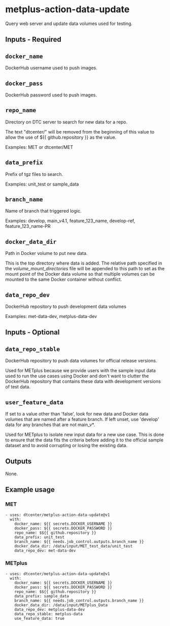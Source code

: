 # metplus-action-data-update

Query web server and update data volumes used for testing.

## Inputs - Required

## `docker_name`

DockerHub username used to push images.

## `docker_pass`

DockerHub password used to push images.

## `repo_name`

Directory on DTC server to search for new data for a repo.

The text "dtcenter/" will be removed from the beginning of this value
to allow the use of ${{ github.repository }} as the value.

Examples: MET or dtcenter/MET

## `data_prefix`

Prefix of tgz files to search.

Examples: unit_test or sample_data

## `branch_name`

Name of branch that triggered logic.

Examples: develop, main_v4.1, feature_123_name, develop-ref,
feature_123_name-PR

## `docker_data_dir`

Path in Docker volume to put new data.

This is the top directory where data is added. The relative path specified
in the *volume_mount_directories* file will be appended to this path to set
as the mount point of the Docker data volume so that multiple volumes can
be mounted to the same Docker container without conflict.

## `data_repo_dev`

DockerHub repository to push development data volumes

Examples: met-data-dev, metplus-data-dev

## Inputs - Optional

## `data_repo_stable`

DockerHub repository to push data volumes for official release versions.

Used for METplus because we provide users with the sample input
data used to run the use cases using Docker and don't want to clutter the
DockerHub repository that contains these data with development versions of
test data.

## `user_feature_data`

If set to a value other than 'false', look for new data and Docker data volumes
that are named after a feature branch. If left unset, use 'develop' data for
any branches that are not main_v*.

Used for METplus to isolate new input data for a new use case.
This is done to ensure that the data fits the criteria before adding it to
the official sample dataset and to avoid corrupting or losing the existing
data.

## Outputs

None.

## Example usage

### MET
```
- uses: dtcenter/metplus-action-data-update@v1
  with:
    docker_name: ${{ secrets.DOCKER_USERNAME }}
    docker_pass: ${{ secrets.DOCKER_PASSWORD }}
    repo_name: $${{ github.repository }}
    data_prefix: unit_test
    branch_name: ${{ needs.job_control.outputs.branch_name }}
    docker_data_dir: /data/input/MET_test_data/unit_test
    data_repo_dev: met-data-dev
```

### METplus
```
- uses: dtcenter/metplus-action-data-update@v1
  with:
    docker_name: ${{ secrets.DOCKER_USERNAME }}
    docker_pass: ${{ secrets.DOCKER_PASSWORD }}
    repo_name: $${{ github.repository }}
    data_prefix: sample_data
    branch_name: ${{ needs.job_control.outputs.branch_name }}
    docker_data_dir: /data/input/METplus_Data
    data_repo_dev: metplus-data-dev
    data_repo_stable: metplus-data
    use_feature_data: true
```
